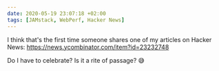 ```yaml
---
date: 2020-05-19 23:07:18 +02:00
tags: [JAMstack, WebPerf, Hacker News]
---
```


I think that's the first time someone shares one of my articles on Hacker News:
https://news.ycombinator.com/item?id=23232748

Do I have to celebrate? Is it a rite of passage? 😅